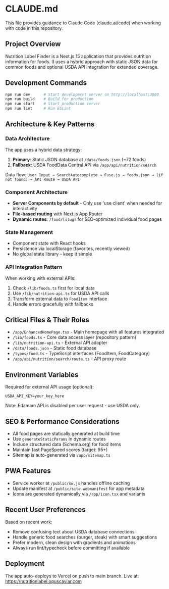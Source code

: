 # CLAUDE.md

This file provides guidance to Claude Code (claude.ai/code) when working with code in this repository.

## Project Overview

Nutrition Label Finder is a Next.js 15 application that provides nutrition information for foods. It uses a hybrid approach with static JSON data for common foods and optional USDA API integration for extended coverage.

## Development Commands

```bash
npm run dev      # Start development server on http://localhost:3000
npm run build    # Build for production
npm run start    # Start production server
npm run lint     # Run ESLint
```

## Architecture & Key Patterns

### Data Architecture
The app uses a hybrid data strategy:
1. **Primary**: Static JSON database at `/data/foods.json` (~72 foods)
2. **Fallback**: USDA FoodData Central API via `/app/api/nutrition/search`

Data flow: `User Input → SearchAutocomplete → Fuse.js → foods.json → (if not found) → API Route → USDA API`

### Component Architecture
- **Server Components by default** - Only use 'use client' when needed for interactivity
- **File-based routing** with Next.js App Router
- **Dynamic routes**: `/food/[slug]` for SEO-optimized individual food pages

### State Management
- Component state with React hooks
- Persistence via localStorage (favorites, recently viewed)
- No global state library - keep it simple

### API Integration Pattern
When working with external APIs:
1. Check `/lib/foods.ts` first for local data
2. Use `/lib/nutrition-api.ts` for USDA API calls
3. Transform external data to `FoodItem` interface
4. Handle errors gracefully with fallbacks

## Critical Files & Their Roles

- `/app/EnhancedHomePage.tsx` - Main homepage with all features integrated
- `/lib/foods.ts` - Core data access layer (repository pattern)
- `/lib/nutrition-api.ts` - External API adapter
- `/data/foods.json` - Static food database
- `/types/food.ts` - TypeScript interfaces (FoodItem, FoodCategory)
- `/app/api/nutrition/search/route.ts` - API proxy route

## Environment Variables

Required for external API usage (optional):
```
USDA_API_KEY=your_key_here
```

Note: Edamam API is disabled per user request - use USDA only.

## SEO & Performance Considerations

- All food pages are statically generated at build time
- Use `generateStaticParams` in dynamic routes
- Include structured data (Schema.org) for food items
- Maintain fast PageSpeed scores (target: 95+)
- Sitemap is auto-generated via `/app/sitemap.ts`

## PWA Features

- Service worker at `/public/sw.js` handles offline caching
- Update manifest at `/public/site.webmanifest` for app metadata
- Icons are generated dynamically via `/app/icon.tsx` and variants

## Recent User Preferences

Based on recent work:
- Remove confusing text about USDA database connections
- Handle generic food searches (burger, steak) with smart suggestions
- Prefer modern, clean design with gradients and animations
- Always run lint/typecheck before committing if available

## Deployment

The app auto-deploys to Vercel on push to main branch. Live at: https://nutritionlabel.opuscaviar.com